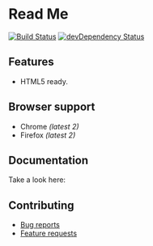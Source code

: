 # Read Me

[![Build Status](https://travis-ci.org/h5bp/html5-boilerplate.svg)](https://travis-ci.org/h5bp/html5-boilerplate)
[![devDependency Status](https://david-dm.org/h5bp/html5-boilerplate/dev-status.svg)](https://david-dm.org/h5bp/html5-boilerplate#info=devDependencies)

## Features

* HTML5 ready.


## Browser support

* Chrome *(latest 2)*
* Firefox *(latest 2)*


## Documentation

Take a look here: 


## Contributing

* [Bug reports](CONTRIBUTING.md#bugs)
* [Feature requests](CONTRIBUTING.md#features)
